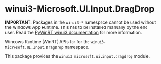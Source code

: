 <!-- warning: Please don't edit this file. It was automatically generated. -->

# winui3-Microsoft.UI.Input.DragDrop

**IMPORTANT**: Packages in the `winui3-*` namespace cannot be used without the
Windows App Runtime. This has to be installed manually by the end user. Read the
[PyWinRT winui3 documentation](https://pywinrt.readthedocs.io/en/latest/api/winui3/index.html)
for more information.

Windows Runtime (WinRT) APIs for for the `winui3-Microsoft.UI.Input.DragDrop` namespace.

This package provides the `winui3.microsoft.ui.input.dragdrop` module.
